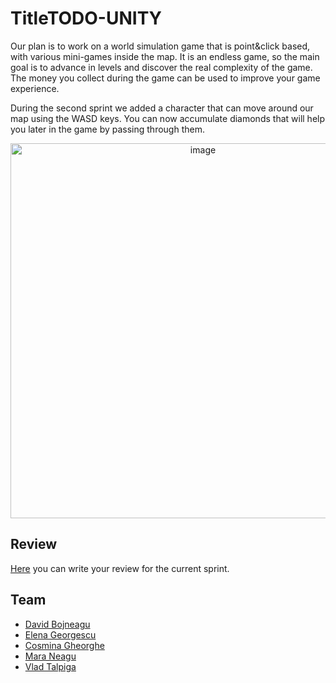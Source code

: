 # TitleTODO-UNITY
Our plan is to work on a world simulation game that is point&click based, with various mini-games inside the map. It is an endless game, so the main goal is to advance in levels and discover the real complexity of the game. The money you collect during the game can be used to improve your game experience.

During the second sprint we added a character that can move around our map using the WASD keys. You can now accumulate diamonds that will help you later in the game by passing through them.
<div align="center">
    <img src="https://github.com/DBojneagu/TitleTODO-UNITY/assets/101599986/a215460e-bd45-4845-bed3-d3ca644fa0fe" alt="image" width="600px">
</div>

## Review
[Here](https://github.com/DBojneagu/TitleTODO-UNITY/issues) you can write your review for the current sprint.

## Team
- [David Bojneagu](https://github.com/DBojneagu)
- [Elena Georgescu](https://github.com/elenaag23)
- [Cosmina Gheorghe](https://github.com/cosminagheorghe47)
- [Mara Neagu](https://github.com/maraneagu)
- [Vlad Talpiga](https://github.com/vladtalpiga)
